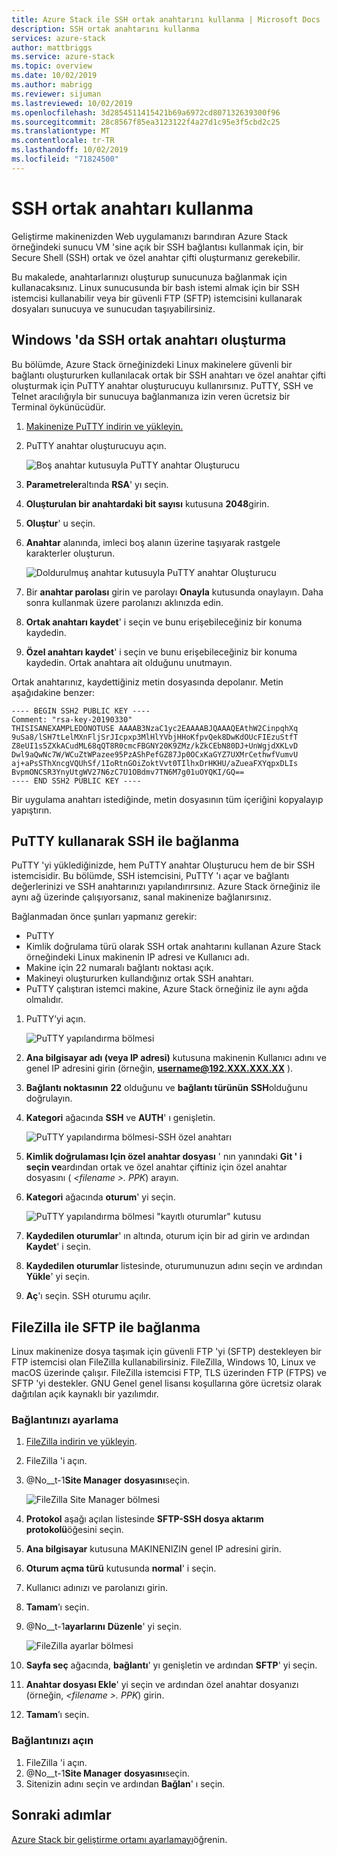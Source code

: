 ```yaml
---
title: Azure Stack ile SSH ortak anahtarını kullanma | Microsoft Docs
description: SSH ortak anahtarını kullanma
services: azure-stack
author: mattbriggs
ms.service: azure-stack
ms.topic: overview
ms.date: 10/02/2019
ms.author: mabrigg
ms.reviewer: sijuman
ms.lastreviewed: 10/02/2019
ms.openlocfilehash: 3d2854511415421b69a6972cd807132639300f96
ms.sourcegitcommit: 28c8567f85ea3123122f4a27d1c95e3f5cbd2c25
ms.translationtype: MT
ms.contentlocale: tr-TR
ms.lasthandoff: 10/02/2019
ms.locfileid: "71824500"
---
```

# <a name="use-an-ssh-public-key"></a>SSH ortak anahtarı kullanma

Geliştirme makinenizden Web uygulamanızı barındıran Azure Stack örneğindeki sunucu VM 'sine açık bir SSH bağlantısı kullanmak için, bir Secure Shell (SSH) ortak ve özel anahtar çifti oluşturmanız gerekebilir. 

Bu makalede, anahtarlarınızı oluşturup sunucunuza bağlanmak için kullanacaksınız. Linux sunucusunda bir bash istemi almak için bir SSH istemcisi kullanabilir veya bir güvenli FTP (SFTP) istemcisini kullanarak dosyaları sunucuya ve sunucudan taşıyabilirsiniz.

## <a name="create-an-ssh-public-key-on-windows"></a>Windows 'da SSH ortak anahtarı oluşturma

Bu bölümde, Azure Stack örneğinizdeki Linux makinelere güvenli bir bağlantı oluştururken kullanılacak ortak bir SSH anahtarı ve özel anahtar çifti oluşturmak için PuTTY anahtar oluşturucuyu kullanırsınız. PuTTY, SSH ve Telnet aracılığıyla bir sunucuya bağlanmanıza izin veren ücretsiz bir Terminal öykünücüdür.

1. [Makinenize PuTTY indirin ve yükleyin.](https://www.chiark.greenend.org.uk/~sgtatham/putty/latest.html)

1. PuTTY anahtar oluşturucuyu açın.

    ![Boş anahtar kutusuyla PuTTY anahtar Oluşturucu](media/azure-stack-dev-start-howto-ssh-public-key/001-putty-key-gen-start.png)

1. **Parametreler**altında **RSA**' yı seçin.

1. **Oluşturulan bir anahtardaki bit sayısı** kutusuna **2048**girin.  

1. **Oluştur**' u seçin.

1. **Anahtar** alanında, imleci boş alanın üzerine taşıyarak rastgele karakterler oluşturun.

    ![Doldurulmuş anahtar kutusuyla PuTTY anahtar Oluşturucu](media/azure-stack-dev-start-howto-ssh-public-key/002-putty-key-gen-result.png)

1. Bir **anahtar parolası** girin ve parolayı **Onayla** kutusunda onaylayın. Daha sonra kullanmak üzere parolanızı aklınızda edin.

1. **Ortak anahtarı kaydet**' i seçin ve bunu erişebileceğiniz bir konuma kaydedin.

1. **Özel anahtarı kaydet**' i seçin ve bunu erişebileceğiniz bir konuma kaydedin. Ortak anahtara ait olduğunu unutmayın.

Ortak anahtarınız, kaydettiğiniz metin dosyasında depolanır. Metin aşağıdakine benzer:

```text  
---- BEGIN SSH2 PUBLIC KEY ----
Comment: "rsa-key-20190330"
THISISANEXAMPLEDONOTUSE AAAAB3NzaC1yc2EAAAABJQAAAQEAthW2CinpqhXq
9uSa8/lSH7tLelMXnFljSrJIcpxp3MlHlYVbjHHoKfpvQek8DwKdOUcFIEzuStfT
Z8eUI1s5ZXkACudML68qQT8R0cmcFBGNY20K9ZMz/kZkCEbN80DJ+UnWgjdXKLvD
Dwl9aQwNc7W/WCuZtWPazee95PzAShPefGZ87Jp0OCxKaGYZ7UXMrCethwfVumvU
aj+aPsSThXncgVQUhSf/1IoRtnGOiZoktVvt0TIlhxDrHKHU/aZueaFXYqpxDLIs
BvpmONCSR3YnyUtgWV27N6zC7U1OBdmv7TN6M7g01uOYQKI/GQ==
---- END SSH2 PUBLIC KEY ----
```

Bir uygulama anahtarı istediğinde, metin dosyasının tüm içeriğini kopyalayıp yapıştırın.

## <a name="connect-with-ssh-by-using-putty"></a>PuTTY kullanarak SSH ile bağlanma

PuTTY 'yi yüklediğinizde, hem PuTTY anahtar Oluşturucu hem de bir SSH istemcisidir. Bu bölümde, SSH istemcisini, PuTTY 'ı açar ve bağlantı değerlerinizi ve SSH anahtarınızı yapılandırırsınız. Azure Stack örneğiniz ile aynı ağ üzerinde çalışıyorsanız, sanal makinenize bağlanırsınız.

Bağlanmadan önce şunları yapmanız gerekir:
- PuTTY
- Kimlik doğrulama türü olarak SSH ortak anahtarını kullanan Azure Stack örneğindeki Linux makinenin IP adresi ve Kullanıcı adı.
- Makine için 22 numaralı bağlantı noktası açık.
- Makineyi oluştururken kullandığınız ortak SSH anahtarı.
- PuTTY çalıştıran istemci makine, Azure Stack örneğiniz ile aynı ağda olmalıdır.

1. PuTTY’yi açın.

    ![PuTTY yapılandırma bölmesi](media/azure-stack-dev-start-howto-ssh-public-key/002-putty-connect.png)

2. **Ana bilgisayar adı (veya IP adresi)** kutusuna makinenin Kullanıcı adını ve genel IP adresini girin (örneğin, **username@192.XXX.XXX.XX** ). 
3. **Bağlantı noktasının** **22** olduğunu ve **bağlantı türünün** **SSH**olduğunu doğrulayın.
4. **Kategori** ağacında **SSH** ve **AUTH**' ı genişletin.

    ![PuTTY yapılandırma bölmesi-SSH özel anahtarı](media/azure-stack-dev-start-howto-ssh-public-key/002-putty-set-private-key.png)

5. **Kimlik doğrulaması Için özel anahtar dosyası** ' nın yanındaki **Git ' i seçin ve**ardından ortak ve özel anahtar çiftiniz için özel anahtar dosyasını ( *\<filename >. PPK*) arayın.
6. **Kategori** ağacında **oturum**' yi seçin.

    ![PuTTY yapılandırma bölmesi "kayıtlı oturumlar" kutusu](media/azure-stack-dev-start-howto-ssh-public-key/003-puTTY-save-session.png)

7. **Kaydedilen oturumlar**' ın altında, oturum için bir ad girin ve ardından **Kaydet**' i seçin.
8. **Kaydedilen oturumlar** listesinde, oturumunuzun adını seçin ve ardından **Yükle**' yi seçin.
9. **Aç**'ı seçin. SSH oturumu açılır.

## <a name="connect-with-sftp-with-filezilla"></a>FileZilla ile SFTP ile bağlanma

Linux makinenize dosya taşımak için güvenli FTP 'yi (SFTP) destekleyen bir FTP istemcisi olan FileZilla kullanabilirsiniz. FileZilla, Windows 10, Linux ve macOS üzerinde çalışır. FileZilla istemcisi FTP, TLS üzerinden FTP (FTPS) ve SFTP 'yi destekler. GNU Genel genel lisansı koşullarına göre ücretsiz olarak dağıtılan açık kaynaklı bir yazılımdır.

### <a name="set-your-connection"></a>Bağlantınızı ayarlama

1. [FileZilla indirin ve yükleyin](https://filezilla-project.org/download.php).
1. FileZilla 'i açın.
1. @No__t-1**Site Manager** **dosyasını**seçin.

    ![FileZilla Site Manager bölmesi](media/azure-stack-dev-start-howto-ssh-public-key/005-filezilla-file-manager.png)

1. **Protokol** aşağı açılan listesinde **SFTP-SSH dosya aktarım protokolü**öğesini seçin.
1. **Ana bilgisayar** kutusuna MAKINENIZIN genel IP adresini girin.
1. **Oturum açma türü** kutusunda **normal**' i seçin.
1. Kullanıcı adınızı ve parolanızı girin.
1. **Tamam**’ı seçin.
1. @No__t-1**ayarlarını** **Düzenle**' yi seçin.

    ![FileZilla ayarlar bölmesi](media/azure-stack-dev-start-howto-ssh-public-key/006-filezilla-add-private-key.png)

1. **Sayfa seç** ağacında, **bağlantı**' yı genişletin ve ardından **SFTP**' yi seçin.
1. **Anahtar dosyası Ekle**' yi seçin ve ardından özel anahtar dosyanızı (örneğin, *\<filename >. PPK*) girin.
1. **Tamam**’ı seçin.

### <a name="open-your-connection"></a>Bağlantınızı açın

1. FileZilla 'i açın.
1. @No__t-1**Site Manager** **dosyasını**seçin.
1. Sitenizin adını seçin ve ardından **Bağlan**' ı seçin.

## <a name="next-steps"></a>Sonraki adımlar

[Azure Stack bir geliştirme ortamı ayarlamayı](azure-stack-dev-start.md)öğrenin.
